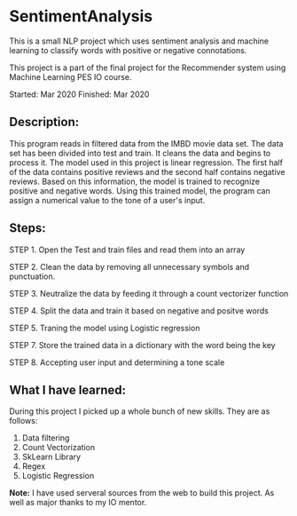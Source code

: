 # SentimentAnalysis

This is a small NLP project which uses sentiment analysis and machine learning to classify words with positive or negative connotations. 

This project is a part of the final project for the Recommender system using Machine Learning PES IO course.

Started: Mar 2020
Finished: Mar 2020

## Description: ##

This program reads in filtered data from the IMBD movie data set. The data set has been divided into test and train. It cleans the data and begins to process it. The model used in this project is linear regression. The first half of the data contains positive reviews and the second half contains negative reviews. Based on this information, the model is trained to recognize positive and negative words. Using this trained model, the program can assign a numerical value to the tone of a user's input.

## Steps: ##

STEP 1. Open the Test and train files and read them into an array

STEP 2. Clean the data by removing all unnecessary symbols and punctuation.

STEP 3. Neutralize the data by feeding it through a count vectorizer function

STEP 4. Split the data and train it based on negative and positve words

STEP 5. Traning the model using Logistic regression

STEP 7. Store the trained data in a dictionary with the word being the key 

STEP 8. Accepting user input and determining a tone scale

## What I have learned: ##

During this project I picked up a whole bunch of new skills. They are as follows:

1. Data filtering
2. Count Vectorization
3. SkLearn Library
4. Regex
5. Logistic Regression



**Note:** I have used serveral sources from the web to build this project. As well as major thanks to my IO mentor.
